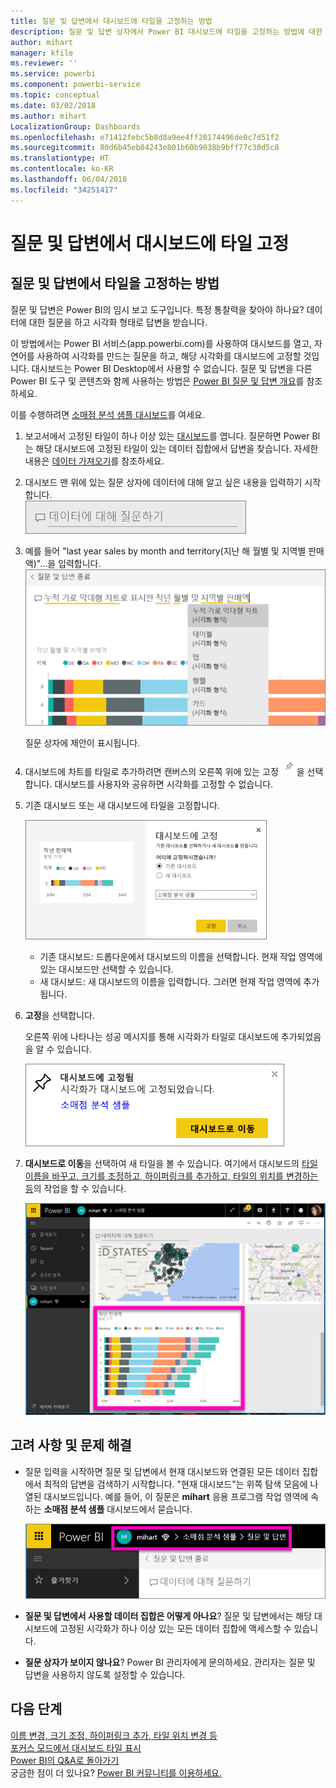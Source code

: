 ```yaml
---
title: 질문 및 답변에서 대시보드에 타일을 고정하는 방법
description: 질문 및 답변 상자에서 Power BI 대시보드에 타일을 고정하는 방법에 대한 설명서입니다.
author: mihart
manager: kfile
ms.reviewer: ''
ms.service: powerbi
ms.component: powerbi-service
ms.topic: conceptual
ms.date: 03/02/2018
ms.author: mihart
LocalizationGroup: Dashboards
ms.openlocfilehash: e71412febc5b8d8a9ee4ff20174496de0c7d51f2
ms.sourcegitcommit: 80d6b45eb84243e801b60b9038b9bff77c30d5c8
ms.translationtype: HT
ms.contentlocale: ko-KR
ms.lasthandoff: 06/04/2018
ms.locfileid: "34251417"
---
```

# <a name="pin-a-tile-to-a-dashboard-from-qa"></a>질문 및 답변에서 대시보드에 타일 고정
## <a name="how-to-pin-a-tile-from-qa"></a>질문 및 답변에서 타일을 고정하는 방법
질문 및 답변은 Power BI의 임시 보고 도구입니다. 특정 통찰력을 찾아야 하나요? 데이터에 대한 질문을 하고 시각화 형태로 답변을 받습니다.

이 방법에서는 Power BI 서비스(app.powerbi.com)를 사용하여 대시보드를 열고, 자연어를 사용하여 시각화를 만드는 질문을 하고, 해당 시각화를 대시보드에 고정할 것입니다. 대시보드는 Power BI Desktop에서 사용할 수 없습니다. 질문 및 답변을 다른 Power BI 도구 및 콘텐츠와 함께 사용하는 방법은 [Power BI 질문 및 답변 개요](power-bi-q-and-a.md)를 참조하세요. 

이를 수행하려면 [소매점 분석 샘플 대시보드](sample-retail-analysis.md)를 여세요.


1. 보고서에서 고정된 타일이 하나 이상 있는 [대시보드](service-dashboards.md)를 엽니다. 질문하면 Power BI는 해당 대시보드에 고정된 타일이 있는 데이터 집합에서 답변을 찾습니다.  자세한 내용은 [데이터 가져오기](service-get-data.md)를 참조하세요.
2. 대시보드 맨 위에 있는 질문 상자에 데이터에 대해 알고 싶은 내용을 입력하기 시작합니다.  
   ![질문 및 답변 질문하기 상자](media/service-dashboard-pin-tile-from-q-and-a/power-bi-question-box.png)
3. 예를 들어 "last year sales by month and territory(지난 해 월별 및 지역별 판매액)"...을 입력합니다.  
   ![질문 입력](media/service-dashboard-pin-tile-from-q-and-a/power-bi-type-q-and-a.png)

   질문 상자에 제안이 표시됩니다.
4. 대시보드에 차트를 타일로 추가하려면 캔버스의 오른쪽 위에 있는 고정 ![](media/service-dashboard-pin-tile-from-q-and-a/pbi_pintile.png)을 선택합니다. 대시보드를 사용자와 공유하면 시각화를 고정할 수 없습니다.

5. 기존 대시보드 또는 새 대시보드에 타일을 고정합니다.

   ![대시보드에 고정 대화 상자](media/service-dashboard-pin-tile-from-q-and-a/power-bi-pin-to-dashboard.png)

   * 기존 대시보드: 드롭다운에서 대시보드의 이름을 선택합니다. 현재 작업 영역에 있는 대시보드만 선택할 수 있습니다.
   * 새 대시보드: 새 대시보드의 이름을 입력합니다. 그러면 현재 작업 영역에 추가됩니다.

6. **고정**을 선택합니다.

   오른쪽 위에 나타나는 성공 메시지를 통해 시각화가 타일로 대시보드에 추가되었음을 알 수 있습니다.  

   ![대시보드에 고정됨](media/service-dashboard-pin-tile-from-q-and-a/power-bi-pin.png)
7. **대시보드로 이동**을 선택하여 새 타일을 볼 수 있습니다. 여기에서 대시보드의 [타일 이름을 바꾸고, 크기를 조정하고, 하이퍼링크를 추가하고, 타일의 위치를 변경하는 등](service-dashboard-edit-tile.md)의 작업을 할 수 있습니다.

   ![타일이 있는 대시보드](media/service-dashboard-pin-tile-from-q-and-a/power-bi-pinned.png)

## <a name="considerations-and-troubleshooting"></a>고려 사항 및 문제 해결
* 질문 입력을 시작하면 질문 및 답변에서 현재 대시보드와 연결된 모든 데이터 집합에서 최적의 답변을 검색하기 시작합니다.  "현재 대시보드"는 위쪽 탐색 모음에 나열된 대시보드입니다. 예를 들어, 이 질문은 **mihart** 응용 프로그램 작업 영역에 속하는 **소매점 분석 샘플** 대시보드에서 묻습니다.

  ![이동 경로](media/service-dashboard-pin-tile-from-q-and-a/power-bi-navbar.png)
* **질문 및 답변에서 사용할 데이터 집합은 어떻게 아나요**?  질문 및 답변에서는 해당 대시보드에 고정된 시각화가 하나 이상 있는 모든 데이터 집합에 액세스할 수 있습니다.

* **질문 상자가 보이지 않나요**? Power BI 관리자에게 문의하세요. 관리자는 질문 및 답변을 사용하지 않도록 설정할 수 있습니다.


## <a name="next-steps"></a>다음 단계
[이름 변경, 크기 조정, 하이퍼링크 추가, 타일 위치 변경 등](service-dashboard-edit-tile.md)    
[포커스 모드에서 대시보드 타일 표시](service-focus-mode.md)     
[Power BI의 Q&A로 돌아가기](power-bi-q-and-a.md)  
궁금한 점이 더 있나요? [Power BI 커뮤니티를 이용하세요.](http://community.powerbi.com/)
